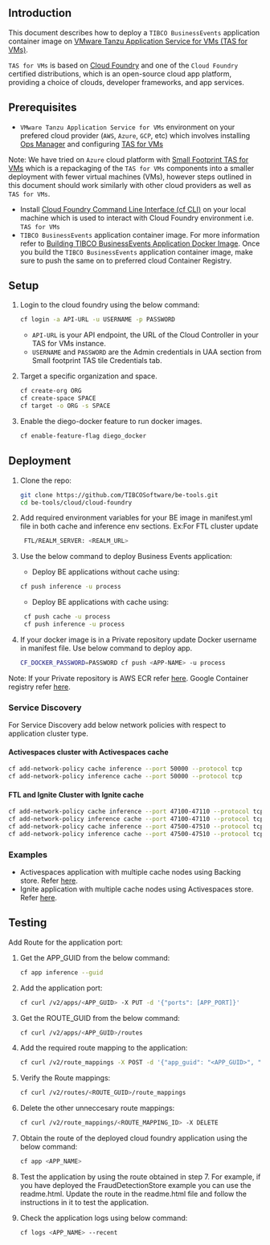 ## Introduction

This document describes how to deploy a `TIBCO BusinessEvents` application container image on [VMware Tanzu Application Service for VMs (TAS for VMs)](https://tanzu.vmware.com/application-service).

`TAS for VMs` is based on [Cloud Foundry](https://www.cloudfoundry.org/) and one of the `Cloud Foundry` certified distributions, which is an open-source cloud app platform, providing a choice of clouds, developer frameworks, and app services.

## Prerequisites
* `VMware Tanzu Application Service for VMs` environment on your prefered cloud provider (`AWS`, `Azure`, `GCP`, etc) which involves installing [Ops Manager](https://docs.pivotal.io/ops-manager/2-10/install/index.html) and configuring [TAS for VMs](https://docs.pivotal.io/application-service/2-11/operating/configure-pas.html)

Note: We have tried on `Azure` cloud platform with [Small Footprint TAS for VMs](https://docs.pivotal.io/application-service/2-11/operating/small-footprint.html) which is a repackaging of the `TAS for VMs` components into a smaller deployment with fewer virtual machines (VMs), however steps outlined in this document should work similarly with other cloud providers as well as `TAS for VMs`.
* Install [Cloud Foundry Command Line Interface (cf CLI)](https://docs.pivotal.io/application-service/2-11/cf-cli/install-go-cli.html) on your local machine which is used to interact with Cloud Foundry environment i.e. `TAS for VMs`
* `TIBCO BusinessEvents` application container image. For more information refer to [Building TIBCO BusinessEvents Application Docker Image](https://github.com/TIBCOSoftware/be-tools/wiki/Building-TIBCO-BusinessEvents-Application-Docker-Image). Once you build the `TIBCO BusinessEvents` application container image, make sure to push the same on to preferred cloud Container Registry.

## Setup

1. Login to the cloud foundry using the below command:

   ```sh
   cf login -a API-URL -u USERNAME -p PASSWORD
   ```

   * `API-URL` is your API endpoint, the URL of the Cloud Controller in your TAS for VMs instance.
   * `USERNAME` and `PASSWORD` are the Admin credentials in UAA section from Small footprint TAS tile Credentials tab.
 

2. Target a specific organization and space. 
     
     ```sh
     cf create-org ORG
     cf create-space SPACE
     cf target -o ORG -s SPACE
     ```


3. Enable the diego-docker feature to run docker images. 
   
   ```sh
   cf enable-feature-flag diego_docker
   ```

## Deployment

1. Clone the repo:
     ```sh
     git clone https://github.com/TIBCOSoftware/be-tools.git
     cd be-tools/cloud/cloud-foundry
     ```
     
2. Add required environment variables for your BE image in manifest.yml file in both cache and inference env sections. Ex:For FTL cluster update 
      
      ```sh
       FTL/REALM_SERVER: <REALM_URL>
      ```

3. Use the below command to deploy Business Events application:
    
     * Deploy BE applications without cache using:
     ```sh
     cf push inference -u process
     ```
     * Deploy BE applications with cache using:
     ```sh
      cf push cache -u process
      cf push inference -u process
     ```

4. If your docker image is in a Private repository update Docker username in manifest file. Use below command to deploy app.
   
   ```sh
   CF_DOCKER_PASSWORD=PASSWORD cf push <APP-NAME> -u process
   ```

Note: If your Private repository is AWS ECR refer [here](https://docs.cloudfoundry.org/devguide/deploy-apps/push-docker.html#ecr). Google Container registry refer [here](https://docs.cloudfoundry.org/devguide/deploy-apps/push-docker.html#gcr).

### Service Discovery

For Service Discovery add below network policies with respect to application cluster type.

#### Activespaces cluster with Activespaces cache
```sh
cf add-network-policy cache inference --port 50000 --protocol tcp
cf add-network-policy inference cache --port 50000 --protocol tcp
```

#### FTL and Ignite Cluster with Ignite cache
```sh
cf add-network-policy cache inference --port 47100-47110 --protocol tcp
cf add-network-policy inference cache --port 47100-47110 --protocol tcp
cf add-network-policy cache inference --port 47500-47510 --protocol tcp
cf add-network-policy inference cache --port 47500-47510 --protocol tcp
```

### Examples

* Activespaces application with multiple cache nodes using Backing store. Refer [here](https://github.com/TIBCOSoftware/be-tools/blob/feature-cloud-foundry/cloud/cloud-foundry/examples/as2store.md).
* Ignite application with multiple cache nodes using Activespaces store. Refer [here](https://github.com/TIBCOSoftware/be-tools/blob/feature-cloud-foundry/cloud/cloud-foundry/examples/igniteas4.md).

## Testing

Add Route for the application port:

1. Get the APP_GUID from the below command:
    ```sh
    cf app inference --guid
    ```

2. Add the application port: 
    ```sh
    cf curl /v2/apps/<APP_GUID> -X PUT -d '{"ports": [APP_PORT]}'
    ```

3. Get the ROUTE_GUID from the below command:
    ```sh
    cf curl /v2/apps/<APP_GUID>/routes
    ```

4. Add the required route mapping to the application:
    ```sh
    cf curl /v2/route_mappings -X POST -d '{"app_guid": "<APP_GUID>", "route_guid": "<ROUTE_GUID>", "app_port": <APP_PORT>}'
    ```

5. Verify the Route mappings:
    ```sh
    cf curl /v2/routes/<ROUTE_GUID>/route_mappings
    ```

6. Delete the other unneccesary route mappings:
    ```sh
    cf curl /v2/route_mappings/<ROUTE_MAPPING_ID> -X DELETE
    ```

7. Obtain the route of the deployed cloud foundry application using the below command:
    ```sh
    cf app <APP_NAME>
    ```

8. Test the application by using the route obtained in step 7. For example, if you have deployed the FraudDetectionStore example you can use the readme.html. Update the route in the readme.html file and follow the instructions in it to test the application.

9. Check the application logs using below command:
    ```sh
    cf logs <APP_NAME> --recent
    ```
